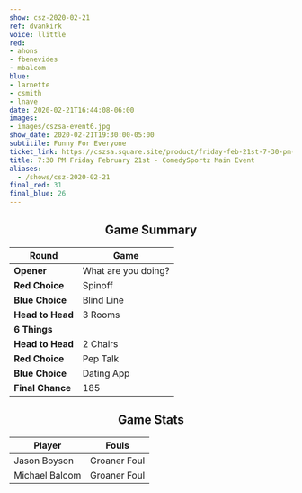 ```yaml
---
show: csz-2020-02-21
ref: dvankirk
voice: llittle
red:
- ahons
- fbenevides
- mbalcom
blue:
- larnette
- csmith
- lnave
date: 2020-02-21T16:44:08-06:00
images:
- images/cszsa-event6.jpg
show_date: 2020-02-21T19:30:00-05:00
subtitile: Funny For Everyone
ticket_link: https://cszsa.square.site/product/friday-feb-21st-7-30-pm-comedysportz-main-event/171?cs=true
title: 7:30 PM Friday February 21st - ComedySportz Main Event
aliases:
  - /shows/csz-2020-02-21
final_red: 31
final_blue: 26
---
```


<center>

## Game Summary

| **Round** | **Game** |
|--------------|------|
| **Opener**       |What are you doing?|
| **Red Choice**   |Spinoff|
| **Blue Choice**  |Blind Line|
| **Head to Head** |3 Rooms|
| **6 Things**   ||
| **Head to Head** |2 Chairs|
| **Red Choice**   |Pep Talk|
| **Blue Choice**  |Dating App|
| **Final Chance** |185|

## Game Stats

| **Player** | **Fouls** |
|--------|-------|
|Jason Boyson |Groaner Foul|
|Michael Balcom |Groaner Foul|


</center>
